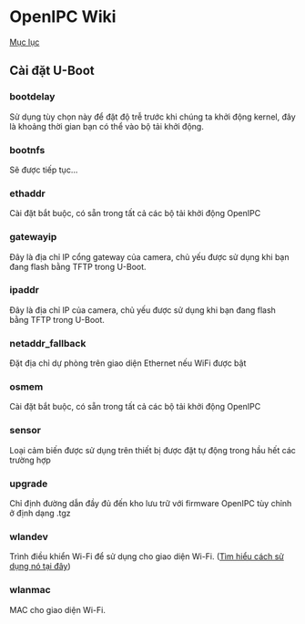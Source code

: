 # OpenIPC Wiki
[Mục lục](../README.md)

Cài đặt U-Boot
---------------

### bootdelay
Sử dụng tùy chọn này để đặt độ trễ trước khi chúng ta khởi động kernel, đây là khoảng thời gian bạn có thể vào bộ tải khởi động.

### bootnfs
Sẽ được tiếp tục...

### ethaddr
Cài đặt bắt buộc, có sẵn trong tất cả các bộ tải khởi động OpenIPC

### gatewayip
Đây là địa chỉ IP cổng gateway của camera, chủ yếu được sử dụng khi bạn đang flash bằng TFTP trong U-Boot.

### ipaddr
Đây là địa chỉ IP của camera, chủ yếu được sử dụng khi bạn đang flash bằng TFTP trong U-Boot.

### netaddr_fallback
Đặt địa chỉ dự phòng trên giao diện Ethernet nếu WiFi được bật

### osmem
Cài đặt bắt buộc, có sẵn trong tất cả các bộ tải khởi động OpenIPC

### sensor
Loại cảm biến được sử dụng trên thiết bị được đặt tự động trong hầu hết các trường hợp

### upgrade
Chỉ định đường dẫn đầy đủ đến kho lưu trữ với firmware OpenIPC tùy chỉnh ở định dạng .tgz

### wlandev
Trình điều khiển Wi-Fi để sử dụng cho giao diện Wi-Fi. ([Tìm hiểu cách sử dụng nó tại đây](../en/wireless-settings.md))

### wlanmac
MAC cho giao diện Wi-Fi.


